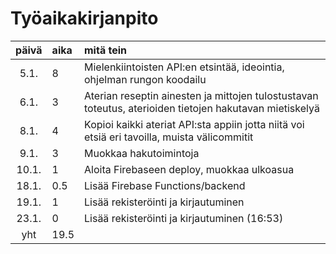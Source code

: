 # Työaikakirjanpito

| päivä | aika | mitä tein  |
| :----:|:-----| :-----|
| 5.1.  | 8    | Mielenkiintoisten API:en etsintää, ideointia, ohjelman rungon koodailu |
| 6.1.  | 3    | Aterian reseptin ainesten ja mittojen tulostustavan toteutus, aterioiden tietojen hakutavan mietiskelyä |
| 8.1.  | 4    | Kopioi kaikki ateriat API:sta appiin jotta niitä voi etsiä eri tavoilla, muista välicommitit |
| 9.1.  | 3    | Muokkaa hakutoimintoja |
| 10.1. | 1    | Aloita Firebaseen deploy, muokkaa ulkoasua |
| 18.1. | 0.5  | Lisää Firebase Functions/backend |
| 19.1. | 1    | Lisää rekisteröinti ja kirjautuminen |
| 23.1. | 0    | Lisää rekisteröinti ja kirjautuminen (16:53) |
| yht   | 19.5 | | 